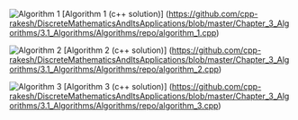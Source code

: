 ![Algorithm 1](https://github.com/cpp-rakesh/DiscreteMathematicsAndItsApplications/blob/master/Chapter_3_Algorithms/3.1_Algorithms/Algorithms/repo/algorithm_1.jpg)
[Algorithm 1 (c++ solution)] (https://github.com/cpp-rakesh/DiscreteMathematicsAndItsApplications/blob/master/Chapter_3_Algorithms/3.1_Algorithms/Algorithms/repo/algorithm_1.cpp)

![Algorithm 2](https://github.com/cpp-rakesh/DiscreteMathematicsAndItsApplications/blob/master/Chapter_3_Algorithms/3.1_Algorithms/Algorithms/repo/algorithm_2.jpg)
[Algorithm 2 (c++ solution)] (https://github.com/cpp-rakesh/DiscreteMathematicsAndItsApplications/blob/master/Chapter_3_Algorithms/3.1_Algorithms/Algorithms/repo/algorithm_2.cpp)

![Algorithm 3](https://github.com/cpp-rakesh/DiscreteMathematicsAndItsApplications/blob/master/Chapter_3_Algorithms/3.1_Algorithms/Algorithms/repo/algorithm_3.jpg)
[Algorithm 3 (c++ solution)] (https://github.com/cpp-rakesh/DiscreteMathematicsAndItsApplications/blob/master/Chapter_3_Algorithms/3.1_Algorithms/Algorithms/repo/algorithm_3.cpp)

